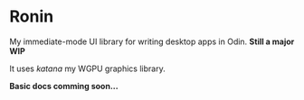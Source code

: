 # Ronin
My immediate-mode UI library for writing desktop apps in Odin.
**Still a major WIP**

It uses *katana* my WGPU graphics library.

**Basic docs comming soon...**
